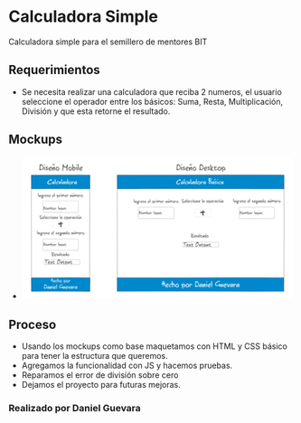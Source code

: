 # Calculadora Simple

Calculadora simple para el semillero de mentores BIT


## Requerimientos
 * Se necesita realizar una calculadora que reciba 2 numeros, el usuario seleccione el operador entre los básicos: Suma, Resta, Multiplicación, División y que esta retorne el resultado.
## Mockups
 * ![mock](mock/mock.png)
## Proceso
 * Usando los mockups como base maquetamos con HTML y CSS básico para tener la estructura que queremos.
 * Agregamos la funcionalidad con JS y hacemos pruebas.
 * Reparamos el error de división sobre cero
 * Dejamos el proyecto para futuras mejoras.
### Realizado por Daniel Guevara
